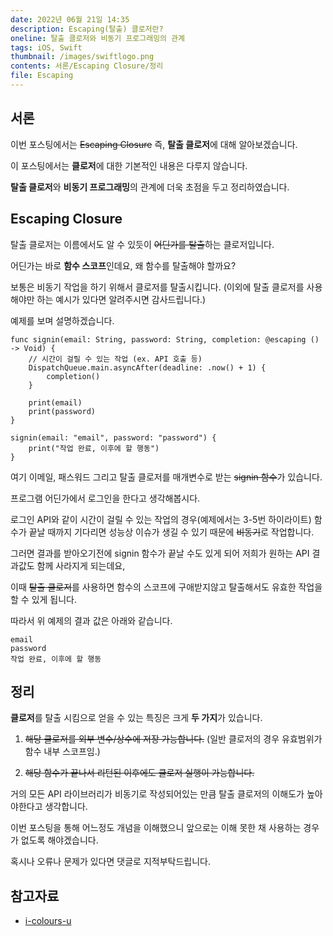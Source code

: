 ```yaml
---
date: 2022년 06월 21일 14:35
description: Escaping(탈출) 클로저란?
oneline: 탈출 클로저와 비동기 프로그래밍의 관계
tags: iOS, Swift
thumbnail: /images/swiftlogo.png
contents: 서론/Escaping Closure/정리
file: Escaping
---
```


## 서론

이번 포스팅에서는 ~~Escaping Closure~~ 즉, **탈출 클로저**에 대해 알아보겠습니다.

이 포스팅에서는 **클로저**에 대한 기본적인 내용은 다루지 않습니다.

**탈출 클로저**와 **비동기 프로그래밍**의 관계에 더욱 초점을 두고 정리하였습니다.

## Escaping Closure

탈출 클로저는 이름에서도 알 수 있듯이 ~~어딘가를 탈출~~하는 클로저입니다.

어딘가는 바로 **함수 스코프**인데요, 왜 함수를 탈출해야 할까요?

보통은 비동기 작업을 하기 위해서 클로저를 탈출시킵니다. (이외에 탈출 클로저를 사용해야만 하는 예시가 있다면 알려주시면 감사드립니다.)

예제를 보며 설명하겠습니다.

<pre class="language-swift line-numbers" data-line="3-5">
<code>func signin(email: String, password: String, completion: @escaping () -> Void) {
    // 시간이 걸릴 수 있는 작업 (ex. API 호출 등)
    DispatchQueue.main.asyncAfter(deadline: .now() + 1) {
        completion()
    }
    
    print(email)
    print(password)
}

signin(email: "email", password: "password") {
    print("작업 완료, 이후에 할 행동")
}</code>
</pre>

여기 이메일, 패스워드 그리고 탈출 클로저를 매개변수로 받는 ~~signin 함수~~가 있습니다.

프로그램 어딘가에서 로그인을 한다고 생각해봅시다.

로그인 API와 같이 시간이 걸릴 수 있는 작업의 경우(예제에서는 3-5번 하이라이트) 함수가 끝날 때까지 기다리면 성능상 이슈가 생길 수 있기 때문에 ~~비동기~~로 작업합니다.

그러면 결과를 받아오기전에 signin 함수가 끝날 수도 있게 되어 저희가 원하는 API 결과값도 함께 사라지게 되는데요, 

이때 ~~탈출 클로저~~를 사용하면 함수의 스코프에 구애받지않고 탈출해서도 유효한 작업을 할 수 있게 됩니다.

따라서 위 예제의 결과 값은 아래와 같습니다.

<pre class="language-swift line-numbers">
<code>email
password
작업 완료, 이후에 할 행동</code>
</pre>

## 정리

**클로저**를 탈출 시킴으로 얻을 수 있는 특징은 크게 **두 가지**가 있습니다.

1. ~~해당 클로저를 외부 변수/상수에 저장 가능합니다.~~ (일반 클로저의 경우 유효범위가 함수 내부 스코프임.)

2. ~~해당 함수가 끝나서 리턴된 이후에도 클로저 실행이 가능합니다.~~

거의 모든 API 라이브러리가 비동기로 작성되어있는 만큼 탈출 클로저의 이해도가 높아야한다고 생각합니다.

이번 포스팅을 통해 어느정도 개념을 이해했으니 앞으로는 이해 못한 채 사용하는 경우가 없도록 해야겠습니다.

혹시나 오류나 문제가 있다면 댓글로 지적부탁드립니다.

## 참고자료
<ul>
<li>
    <a href="https://i-colours-u.tistory.com/17">i-colours-u</a>
</li>
</ul>
